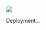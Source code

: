 <a href="https://msdeployapp20190208112700.azurewebsites.net/" target="_blank">
    <img src="http://azuredeploy.net/deploybutton.png"/>
</a>

Deployment...